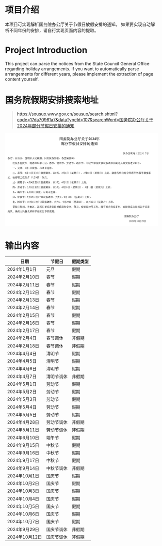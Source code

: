 # 项目介绍
本项目可实现解析国务院办公厅关于节假日放假安排的通知。
如果要实现自动解析不同年份的安排，请自行实现页面内容的提取。

# Project Introduction
This project can parse the notices from the State Council General Office regarding holiday arrangements. If you want to automatically parse arrangements for different years, please implement the extraction of page content yourself.

# 国务院假期安排搜索地址
> https://sousuo.www.gov.cn/sousuo/search.shtml?code=17da70961a7&dataTypeId=107&searchWord=国务院办公厅关于2024年部分节假日安排的通知

![国务院办公厅通知](image.png)

# 输出内容
| 日期           | 节假日      | 假期类型    |
| -------------- | ----------- | ----------- |
| 2024年1月1日   | 元旦        | 假期        |
| 2024年2月10日  | 春节        | 假期        |
| 2024年2月11日  | 春节        | 假期        |
| 2024年2月12日  | 春节        | 假期        |
| 2024年2月13日  | 春节        | 假期        |
| 2024年2月14日  | 春节        | 假期        |
| 2024年2月15日  | 春节        | 假期        |
| 2024年2月16日  | 春节        | 假期        |
| 2024年2月17日  | 春节        | 假期        |
| 2024年2月4日   | 春节调休    | 非假期      |
| 2024年2月18日  | 春节调休    | 非假期      |
| 2024年4月4日   | 清明节      | 假期        |
| 2024年4月5日   | 清明节      | 假期        |
| 2024年4月6日   | 清明节      | 假期        |
| 2024年4月7日   | 清明节调休  | 非假期      |
| 2024年5月1日   | 劳动节      | 假期        |
| 2024年5月2日   | 劳动节      | 假期        |
| 2024年5月3日   | 劳动节      | 假期        |
| 2024年5月4日   | 劳动节      | 假期        |
| 2024年5月5日   | 劳动节      | 假期        |
| 2024年4月28日  | 劳动节调休  | 非假期      |
| 2024年5月11日  | 劳动节调休  | 非假期      |
| 2024年6月10日  | 端午节      | 假期        |
| 2024年9月15日  | 中秋节      | 假期        |
| 2024年9月16日  | 中秋节      | 假期        |
| 2024年9月17日  | 中秋节      | 假期        |
| 2024年9月14日  | 中秋节调休  | 非假期      |
| 2024年10月1日  | 国庆节      | 假期        |
| 2024年10月2日  | 国庆节      | 假期        |
| 2024年10月3日  | 国庆节      | 假期        |
| 2024年10月4日  | 国庆节      | 假期        |
| 2024年10月5日  | 国庆节      | 假期        |
| 2024年10月6日  | 国庆节      | 假期        |
| 2024年10月7日  | 国庆节      | 假期        |
| 2024年9月29日  | 国庆节调休  | 非假期      |
| 2024年10月12日 | 国庆节调休  | 非假期      |
